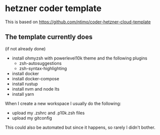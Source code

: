 # hetzner coder template

This is based on https://github.com/ntimo/coder-hetzner-cloud-template

## The template currently does

(if not already done)

- install ohmyzsh with powerlevel10k theme and the following plugins
    - zsh-autosuggestions
    - zsh-syntax-highlighting
- install docker
- install docker-compose
- install rustup
- install nvm and node lts
- install yarn

When I create a new workspace I usually do the following:

- upload my .zshrc and .p10k.zsh files
- upload my gitconfig

This could also be automated but since it happens, so rarely I didn't bother.